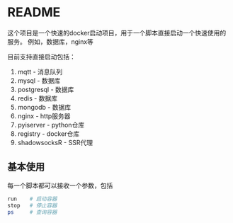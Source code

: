 # README

这个项目是一个快速的docker启动项目，用于一个脚本直接启动一个快速使用的服务。
例如，数据库，nginx等



目前支持直接启动包括：

1. mqtt - 消息队列
2. mysql - 数据库
3. postgresql - 数据库
4. redis - 数据库
5. mongodb - 数据库
6. nginx - http服务器
7. pyiserver - python仓库
8. registry - docker仓库
9. shadowsocksR - SSR代理



## 基本使用

每一个脚本都可以接收一个参数，包括

```sh
run    # 启动容器
stop   # 停止容器
ps     # 查询容器
```

